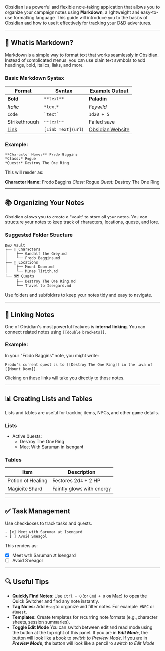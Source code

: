 Obsidian is a powerful and flexible note-taking application that allows you to organize your campaign notes using **Markdown**, a lightweight and easy-to-use formatting language. This guide will introduce you to the basics of Obsidian and how to use it effectively for tracking your D&D adventures.

---

## 📖 What is Markdown?

Markdown is a simple way to format text that works seamlessly in Obsidian. Instead of complicated menus, you can use plain text symbols to add headings, bold, italics, links, and more.

### Basic Markdown Syntax

|Format|Syntax|Example Output|
|---|---|---|
|**Bold**|`**text**`|**Paladin**|
|_Italic_|`*text*`|_Feywild_|
|`Code`|`` `text` ``|`1d20 + 5`|
|~~Strikethrough~~|`~~text~~`|~~Failed save~~|
|[Link](#)|`[Link Text](url)`|[Obsidian Website](https://obsidian.md)|

### Example:

```
**Character Name:** Frodo Baggins
*Class:* Rogue
*Quest:* Destroy The One Ring
```

This will render as:

**Character Name:** Frodo Baggins
_Class:_ Rogue
_Quest:_ Destroy The One Ring

---

## 📚 Organizing Your Notes

Obsidian allows you to create a "vault" to store all your notes. You can structure your notes to keep track of characters, locations, quests, and lore.

### Suggested Folder Structure

```
D&D Vault
├── 📜 Characters
│    ├── Gandalf the Grey.md
│    └── Frodo Baggins.md
├── 📍 Locations
│    ├── Mount Doom.md
│    └── Minas Tirith.md
└── 🗺️ Quests
     ├── Destroy The One Ring.md
     └── Travel to Isengard.md
```

Use folders and subfolders to keep your notes tidy and easy to navigate.

---

## 🔗 Linking Notes

One of Obsidian's most powerful features is **internal linking**. You can connect related notes using `[[double brackets]]`.

### Example:

In your "Frodo Baggins" note, you might write:

```
Frodo's current quest is to [[Destroy The One Ring]] in the lava of [[Mount Doom]].
```

Clicking on these links will take you directly to those notes.

---

## 📊 Creating Lists and Tables

Lists and tables are useful for tracking items, NPCs, and other game details.

### Lists

- Active Quests:
    - Destroy The One Ring
    - Meet With Saruman in Isengard

### Tables

|Item|Description|
|---|---|
|Potion of Healing|Restores 2d4 + 2 HP|
|Magicite Shard|Faintly glows with energy|

---

## ✅ Task Management

Use checkboxes to track tasks and quests.

```
- [x] Meet with Saruman at Isengard
- [ ] Avoid Smeagol
```

This renders as:

- [x]  Meet with Saruman at Isengard
- [ ]  Avoid Smeagol

---

## 🔍 Useful Tips

- **Quickly Find Notes:** Use `Ctrl + O` (or `Cmd + O` on Mac) to open the Quick Switcher and find any note instantly.
- **Tag Notes:** Add `#tag` to organize and filter notes. For example, `#NPC` or `#Quest`.
- **Templates:** Create templates for recurring note formats (e.g., character sheets, session summaries).
- **Toggle Edit Mode** You can switch between edit and read mode using the button at the top right of this panel. If you are in ***Edit Mode***, the button will look like a book to *switch to Preview Mode*. If you are in ***Preview Mode***, the button will look like a pencil to *switch to Edit Mode*
